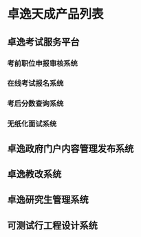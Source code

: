 # 卓逸天成产品列表

## 卓逸考试服务平台
### 考前职位申报审核系统
### 在线考试报名系统
### 考后分数查询系统
### 无纸化面试系统

## 卓逸政府门户内容管理发布系统

## 卓逸教改系统

## 卓逸研究生管理系统

## 可测试行工程设计系统